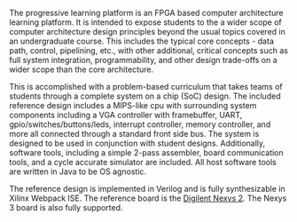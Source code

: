 The progressive learning platform is an FPGA based computer architecture learning platform. It is intended to expose students to the a wider scope of computer architecture design principles beyond the usual topics covered in an undergraduate course. This includes the typical core concepts - data path, control, pipelining, etc., with other additional, critical concepts such as full system integration, programmability, and other design trade-offs on a wider scope than the core architecture.

This is accomplished with a problem-based curriculum that takes teams of students through a complete system on a chip (SoC) design. The included reference design includes a MIPS-like cpu with surrounding system components including a VGA controller with framebuffer, UART, gpio/switches/buttons/leds, interrupt controller, memory controller, and more all connected through a standard front side bus. The system is designed to be used in conjunction with student designs. Additionally, software tools, including a simple 2-pass assembler, board communication tools, and a cycle accurate simulator are included. All host software tools are written in Java to be OS agnostic.

The reference design is implemented in Verilog and is fully synthesizable in Xilinx Webpack ISE. The reference board is the [Digilent Nexys 2](http://digilentinc.com/Products/Detail.cfm?NavPath=2,400,789&Prod=NEXYS2). The Nexys 3 board is also fully supported.